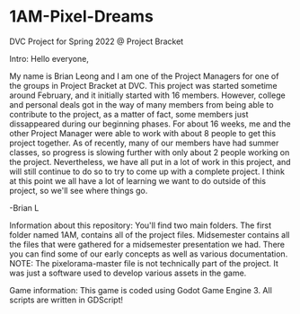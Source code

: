 # 1AM-Pixel-Dreams
DVC Project for Spring 2022 @ Project Bracket


Intro:
Hello everyone, 

My name is Brian Leong and I am one of the Project Managers for one of the groups in Project Bracket at DVC.
This project was started sometime around February, and it initially started with 16 members.
However, college and personal deals got in the way of many members from being able to contribute
to the project, as a matter of fact, some members just dissappeared during our beginning phases.
For about 16 weeks, me and the other Project Manager were able to work with about 8 people to get this project together.
As of recently, many of our members have had summer classes, so progress is slowing further with only about
2 people working on the project.
Nevertheless, we have all put in a lot of work in this project, and will still continue to do so to try to come up with
a complete project. I think at this point we all have a lot of learning we want to do outside of this project, so
we'll see where things go.

-Brian L

Information about this repository:
You'll find two main folders. The first folder named 1AM, contains all of the project files. Midsemester contains all
the files that were gathered for a midsemester presentation we had. There you can find some of our early concepts
as well as various documentation.
NOTE: The pixelorama-master file is not technically part of the project. It was just a software used to develop
various assets in the game.

Game information:
This game is coded using Godot Game Engine 3. All scripts are written in GDScript!

